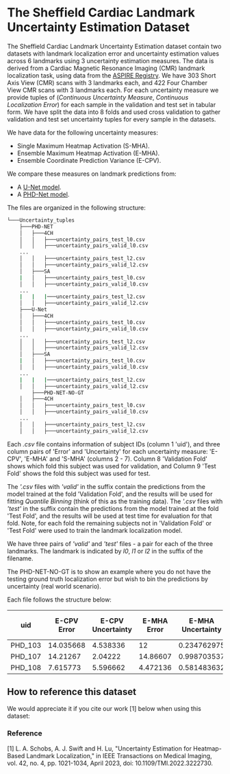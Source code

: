 # The Sheffield Cardiac Landmark Uncertainty Estimation Dataset

The Sheffield Cardiac Landmark Uncertainty Estimation dataset contain two datasets with landmark localization error and uncertainty estimation values across 6 landmarks using 3 uncertainty estimation measures. The data is derived from a Cardiac Magnetic Resonance Imaging (CMR) landmark localization task, using data from the [ASPIRE Registry](https://erj.ersjournals.com/content/39/4/945). We have 303 Short Axis View (CMR) scans with 3 landmarks each, and 422 Four Chamber View CMR scans with 3 landmarks each. For each uncertainty measure we provide tuples of (*Continuous Uncertainty Measure*, *Continuous Localization Error*) for each sample in the validation and test set in tabular form. We have split the data into 8 folds and used cross validation to gather validation and test set uncertainty tuples for every sample in the datasets.

We have data for the following uncertainty measures:

- Single Maximum Heatmap Activation (S-MHA).
- Ensemble Maximum Heatmap Activation (E-MHA).
- Ensemble Coordinate Prediction Variance (E-CPV).

We compare these measures on landmark predictions from:

- A [U-Net model](https://link.springer.com/content/pdf/10.1007/978-3-319-24574-4_28.pdf).
- A [PHD-Net model](https://ieeexplore.ieee.org/document/9433895/).

The files are organized in the following structure:

```sh
└───Uncertainty_tuples
    ├───PHD-NET
    │   ├───4CH
    │   │   ├───uncertainty_pairs_test_l0.csv
    │   │   ├───uncertainty_pairs_valid_l0.csv
    ...
    │   │   ├───uncertainty_pairs_test_l2.csv
    │   │   ├───uncertainty_pairs_valid_l2.csv
    │   ├───SA
    |   │   ├───uncertainty_pairs_test_l0.csv
    │   │   ├───uncertainty_pairs_valid_l0.csv
    ...
    |   |   |───uncertainty_pairs_test_l2.csv
    │   │   ├───uncertainty_pairs_valid_l2.csv
    ├───U-Net
    │   ├───4CH
    │   │   ├───uncertainty_pairs_test_l0.csv
    │   │   ├───uncertainty_pairs_valid_l0.csv
    ...
    │   │   ├───uncertainty_pairs_test_l2.csv
    │   │   ├───uncertainty_pairs_valid_l2.csv
    │   ├───SA
    |   │   ├───uncertainty_pairs_test_l0.csv
    │   │   ├───uncertainty_pairs_valid_l0.csv
    ...
    |   |   |───uncertainty_pairs_test_l2.csv
    │   │   ├───uncertainty_pairs_valid_l2.csv
        ├───PHD-NET-NO-GT
    │   ├───4CH
    │   │   ├───uncertainty_pairs_test_l0.csv
    │   │   ├───uncertainty_pairs_valid_l0.csv
    ...
    │   │   ├───uncertainty_pairs_test_l2.csv
    │   │   ├───uncertainty_pairs_valid_l2.csv
```

Each *.csv* file contains information of subject IDs (column 1 'uid'), and three column pairs of 'Error' and 'Uncertainty' for each uncertainty measure: 'E-CPV', 'E-MHA' and 'S-MHA' (columns 2 - 7). Column 8 'Validation Fold' shows which fold this subject was used for validation, and Column 9 'Test Fold' shows the fold this subject was used for test.

The *'.csv* files with *'valid'* in the suffix contain the predictions from the model trained at the fold 'Validation Fold', and the results will be used for fitting *Quantile Binning* (think of this as the training data). The *'.csv* files with *'test'* in the suffix contain the predictions from the model trained at the fold 'Test Fold', and the results will be used at test time for evaluation for that fold. Note, for each fold the remaining subjects not in 'Validation Fold' or 'Test Fold' were used to train the landmark localization model.

We have three pairs of *'valid'* and *'test'* files - a pair for each of the three landmarks. The landmark is indicated by *l0*, *l1* or *l2* in the suffix of the filename.

The PHD-NET-NO-GT is to show an example where you do not have the testing ground truth localization error but wish to bin the predictions by uncertainty (real world scenario).

Each file follows the structure below:

| uid     | E-CPV Error | E-CPV Uncertainty | E-MHA Error | E-MHA Uncertainty | S-MHA Error | S-MHA Uncertainty | Validation Fold | Testing Fold |
|---------|-------------|-------------------|-------------|-------------------|-------------|-------------------|-----------------|--------------|
| PHD_103 | 14.035668   | 4.538336          | 12          | 0.234762975       | 8           | 0.381222          | 0               | 7            |
| PHD_107 | 14.21267    | 2.04222           | 14.86607    | 0.998703537       | 10.5        | 1.324168          | 0               | 7            |
| PHD_108 | 7.615773    | 5.596662          | 4.472136    | 0.581483632       | 3           | 0.973983          | 0               | 7            |

## How to reference this dataset

We would appreciate it if you cite our work [1] below when using this dataset:

### Reference

[1] L. A. Schobs, A. J. Swift and H. Lu, "Uncertainty Estimation for Heatmap-Based Landmark Localization," in IEEE Transactions on Medical Imaging, vol. 42, no. 4, pp. 1021-1034, April 2023, doi: 10.1109/TMI.2022.3222730.
